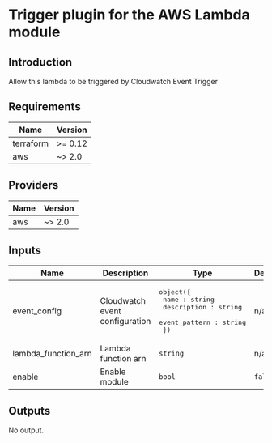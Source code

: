 # Trigger plugin for the AWS Lambda module

## Introduction  
Allow this lambda to be triggered by Cloudwatch Event Trigger

## Requirements

| Name | Version |
|------|---------|
| terraform | >= 0.12 |
| aws | ~> 2.0 |

## Providers

| Name | Version |
|------|---------|
| aws | ~> 2.0 |

## Inputs

| Name | Description | Type | Default | Required |
|------|-------------|------|---------|:--------:|
| event_config | Cloudwatch event configuration | <pre>object({<br>    name : string<br>    description : string<br>    event_pattern : string<br>  })</pre> | n/a | yes |
| lambda_function_arn | Lambda function arn | `string` | n/a | yes |
| enable | Enable module | `bool` | `false` | no |

## Outputs

No output.

